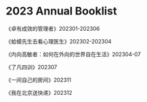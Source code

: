 # 2023 Annual Booklist
《卓有成效的管理者》202301-202306

《蛤蟆先生去看心理医生》202302-202304

《内向高敏者：如何在外向的世界自在生活》202304-07

《了凡四训》202307

《一间自己的房间》202311

《我在北京送快递》202312

